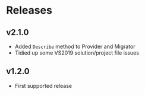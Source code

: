 # Releases

## v2.1.0

* Added ```Describe``` method to Provider and Migrator
* Tidied up some VS2019 solution/project file issues

## v1.2.0

* First supported release
